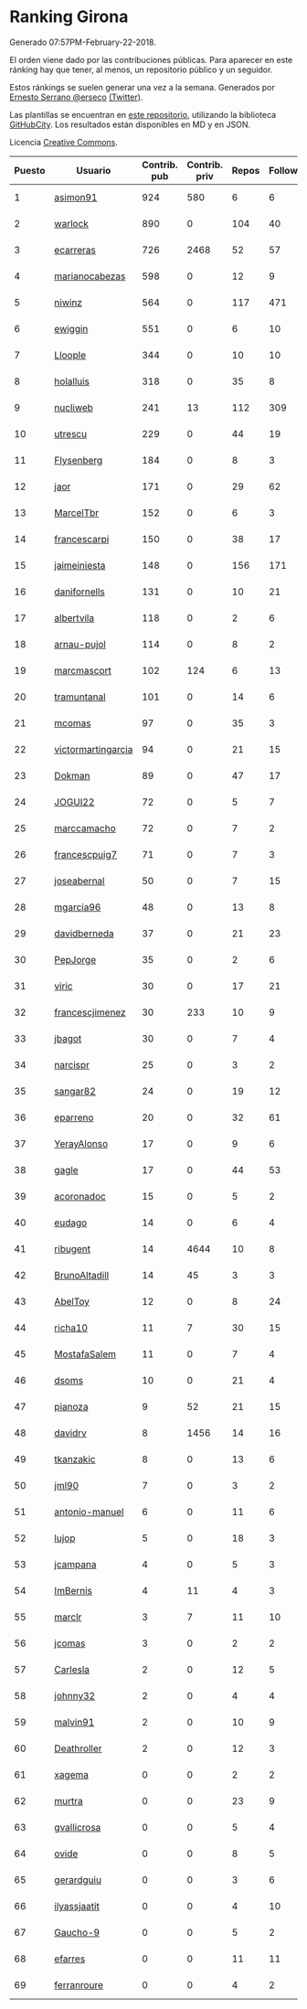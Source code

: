 # Ranking Girona

Generado 07:57PM-February-22-2018.

El orden viene dado por las contribuciones públicas. Para aparecer en este ránking hay que tener, al menos, un repositorio público y un seguidor.

Estos ránkings se suelen generar una vez a la semana. Generados por [Ernesto Serrano @erseco](https://github.com/erseco/) [(Twitter)](https://twitter.com/erseco).

Las plantillas se encuentran en [este repositorio](https://github.com/iblancasa/GH-Spanish-Ranking), utilizando la biblioteca [GitHubCity](https://github.com/iblancasa/GitHubCity). Los resultados están disponibles en MD y en JSON.

Licencia [Creative Commons](https://creativecommons.org/licenses/by/4.0/).

| Puesto   |  Usuario  | Contrib. pub | Contrib. priv |Repos| Followers | Desde |  Avatar  |
|----------|-----------|--------------|---------------|-----|-----------|-------|----------|
|1|[asimon91](https://github.com/asimon91)|924|580|6|6|2015-07-06|![asimon91](https://avatars3.githubusercontent.com/u/13195695)|
|2|[warlock](https://github.com/warlock)|890|0|104|40|2010-02-03|![warlock](https://avatars2.githubusercontent.com/u/194981)|
|3|[ecarreras](https://github.com/ecarreras)|726|2468|52|57|2010-06-02|![ecarreras](https://avatars3.githubusercontent.com/u/294235)|
|4|[marianocabezas](https://github.com/marianocabezas)|598|0|12|9|2016-05-10|![marianocabezas](https://avatars0.githubusercontent.com/u/19290459)|
|5|[niwinz](https://github.com/niwinz)|564|0|117|471|2011-06-11|![niwinz](https://avatars0.githubusercontent.com/u/843689)|
|6|[ewiggin](https://github.com/ewiggin)|551|0|6|10|2011-03-08|![ewiggin](https://avatars1.githubusercontent.com/u/657517)|
|7|[Lloople](https://github.com/Lloople)|344|0|10|10|2013-10-11|![Lloople](https://avatars2.githubusercontent.com/u/5665466)|
|8|[holalluis](https://github.com/holalluis)|318|0|35|8|2011-09-27|![holalluis](https://avatars1.githubusercontent.com/u/1082644)|
|9|[nucliweb](https://github.com/nucliweb)|241|13|112|309|2012-01-05|![nucliweb](https://avatars1.githubusercontent.com/u/1307927)|
|10|[utrescu](https://github.com/utrescu)|229|0|44|19|2012-07-20|![utrescu](https://avatars0.githubusercontent.com/u/2011002)|
|11|[Flysenberg](https://github.com/Flysenberg)|184|0|8|3|2017-09-22|![Flysenberg](https://avatars2.githubusercontent.com/u/32201366)|
|12|[jaor](https://github.com/jaor)|171|0|29|62|2009-05-04|![jaor](https://avatars3.githubusercontent.com/u/80719)|
|13|[MarcelTbr](https://github.com/MarcelTbr)|152|0|6|3|2016-11-18|![MarcelTbr](https://avatars3.githubusercontent.com/u/23552041)|
|14|[francescarpi](https://github.com/francescarpi)|150|0|38|17|2010-05-26|![francescarpi](https://avatars2.githubusercontent.com/u/287872)|
|15|[jaimeiniesta](https://github.com/jaimeiniesta)|148|0|156|171|2008-03-09|![jaimeiniesta](https://avatars2.githubusercontent.com/u/2629)|
|16|[danifornells](https://github.com/danifornells)|131|0|10|21|2012-12-03|![danifornells](https://avatars3.githubusercontent.com/u/2950939)|
|17|[albertvila](https://github.com/albertvila)|118|0|2|6|2011-03-24|![albertvila](https://avatars0.githubusercontent.com/u/688206)|
|18|[arnau-pujol](https://github.com/arnau-pujol)|114|0|8|2|2016-08-28|![arnau-pujol](https://avatars3.githubusercontent.com/u/21292745)|
|19|[marcmascort](https://github.com/marcmascort)|102|124|6|13|2013-02-14|![marcmascort](https://avatars2.githubusercontent.com/u/3595718)|
|20|[tramuntanal](https://github.com/tramuntanal)|101|0|14|6|2010-02-08|![tramuntanal](https://avatars0.githubusercontent.com/u/199462)|
|21|[mcomas](https://github.com/mcomas)|97|0|35|3|2013-05-15|![mcomas](https://avatars3.githubusercontent.com/u/4439719)|
|22|[victormartingarcia](https://github.com/victormartingarcia)|94|0|21|15|2011-03-09|![victormartingarcia](https://avatars2.githubusercontent.com/u/659832)|
|23|[Dokman](https://github.com/Dokman)|89|0|47|17|2012-09-06|![Dokman](https://avatars1.githubusercontent.com/u/2290904)|
|24|[JOGUI22](https://github.com/JOGUI22)|72|0|5|7|2013-09-30|![JOGUI22](https://avatars0.githubusercontent.com/u/5580229)|
|25|[marccamacho](https://github.com/marccamacho)|72|0|7|2|2014-04-24|![marccamacho](https://avatars1.githubusercontent.com/u/7396184)|
|26|[francescpuig7](https://github.com/francescpuig7)|71|0|7|3|2016-06-15|![francescpuig7](https://avatars3.githubusercontent.com/u/19941550)|
|27|[joseabernal](https://github.com/joseabernal)|50|0|7|15|2011-11-23|![joseabernal](https://avatars2.githubusercontent.com/u/1215598)|
|28|[mgarcia96](https://github.com/mgarcia96)|48|0|13|8|2014-02-01|![mgarcia96](https://avatars1.githubusercontent.com/u/6561770)|
|29|[davidberneda](https://github.com/davidberneda)|37|0|21|23|2012-04-12|![davidberneda](https://avatars0.githubusercontent.com/u/1636163)|
|30|[PepJorge](https://github.com/PepJorge)|35|0|2|6|2013-03-08|![PepJorge](https://avatars1.githubusercontent.com/u/3807514)|
|31|[viric](https://github.com/viric)|30|0|17|21|2009-03-24|![viric](https://avatars1.githubusercontent.com/u/66664)|
|32|[francescjimenez](https://github.com/francescjimenez)|30|233|10|9|2012-05-30|![francescjimenez](https://avatars0.githubusercontent.com/u/1791741)|
|33|[jbagot](https://github.com/jbagot)|30|0|7|4|2015-03-28|![jbagot](https://avatars3.githubusercontent.com/u/11691527)|
|34|[narcispr](https://github.com/narcispr)|25|0|3|2|2011-05-19|![narcispr](https://avatars3.githubusercontent.com/u/798275)|
|35|[sangar82](https://github.com/sangar82)|24|0|19|12|2010-12-15|![sangar82](https://avatars1.githubusercontent.com/u/524030)|
|36|[eparreno](https://github.com/eparreno)|20|0|32|61|2008-03-13|![eparreno](https://avatars1.githubusercontent.com/u/3028)|
|37|[YerayAlonso](https://github.com/YerayAlonso)|17|0|9|6|2012-05-29|![YerayAlonso](https://avatars2.githubusercontent.com/u/1788228)|
|38|[gagle](https://github.com/gagle)|17|0|44|53|2012-02-17|![gagle](https://avatars0.githubusercontent.com/u/1446052)|
|39|[acoronadoc](https://github.com/acoronadoc)|15|0|5|2|2011-06-01|![acoronadoc](https://avatars2.githubusercontent.com/u/822481)|
|40|[eudago](https://github.com/eudago)|14|0|6|4|2011-05-25|![eudago](https://avatars2.githubusercontent.com/u/809916)|
|41|[ribugent](https://github.com/ribugent)|14|4644|10|8|2011-11-08|![ribugent](https://avatars1.githubusercontent.com/u/1180455)|
|42|[BrunoAltadill](https://github.com/BrunoAltadill)|14|45|3|3|2015-12-29|![BrunoAltadill](https://avatars3.githubusercontent.com/u/16470099)|
|43|[AbelToy](https://github.com/AbelToy)|12|0|8|24|2009-10-31|![AbelToy](https://avatars2.githubusercontent.com/u/147130)|
|44|[richa10](https://github.com/richa10)|11|7|30|15|2014-12-06|![richa10](https://avatars3.githubusercontent.com/u/10096428)|
|45|[MostafaSalem](https://github.com/MostafaSalem)|11|0|7|4|2016-05-03|![MostafaSalem](https://avatars1.githubusercontent.com/u/19169958)|
|46|[dsoms](https://github.com/dsoms)|10|0|21|4|2011-07-13|![dsoms](https://avatars3.githubusercontent.com/u/912243)|
|47|[pianoza](https://github.com/pianoza)|9|52|21|15|2013-02-28|![pianoza](https://avatars3.githubusercontent.com/u/3731130)|
|48|[davidrv](https://github.com/davidrv)|8|1456|14|16|2009-03-09|![davidrv](https://avatars2.githubusercontent.com/u/61644)|
|49|[tkanzakic](https://github.com/tkanzakic)|8|0|13|6|2011-06-29|![tkanzakic](https://avatars0.githubusercontent.com/u/884028)|
|50|[jml90](https://github.com/jml90)|7|0|3|2|2016-03-18|![jml90](https://avatars2.githubusercontent.com/u/17928538)|
|51|[antonio-manuel](https://github.com/antonio-manuel)|6|0|11|6|2015-04-09|![antonio-manuel](https://avatars0.githubusercontent.com/u/11867984)|
|52|[lujop](https://github.com/lujop)|5|0|18|3|2011-07-16|![lujop](https://avatars1.githubusercontent.com/u/920260)|
|53|[jcampana](https://github.com/jcampana)|4|0|5|3|2012-07-16|![jcampana](https://avatars3.githubusercontent.com/u/1982571)|
|54|[ImBernis](https://github.com/ImBernis)|4|11|4|3|2016-05-28|![ImBernis](https://avatars3.githubusercontent.com/u/19626829)|
|55|[marclr](https://github.com/marclr)|3|7|11|10|2013-02-04|![marclr](https://avatars0.githubusercontent.com/u/3474291)|
|56|[jcomas](https://github.com/jcomas)|3|0|2|2|2013-12-30|![jcomas](https://avatars3.githubusercontent.com/u/6289333)|
|57|[Carlesla](https://github.com/Carlesla)|2|0|12|5|2012-06-18|![Carlesla](https://avatars0.githubusercontent.com/u/1863714)|
|58|[johnny32](https://github.com/johnny32)|2|0|4|4|2013-03-20|![johnny32](https://avatars2.githubusercontent.com/u/3924718)|
|59|[malvin91](https://github.com/malvin91)|2|0|10|9|2014-02-27|![malvin91](https://avatars2.githubusercontent.com/u/6801363)|
|60|[Deathroller](https://github.com/Deathroller)|2|0|12|3|2014-06-18|![Deathroller](https://avatars3.githubusercontent.com/u/7921596)|
|61|[xagema](https://github.com/xagema)|0|0|2|2|2012-05-23|![xagema](https://avatars2.githubusercontent.com/u/1770166)|
|62|[murtra](https://github.com/murtra)|0|0|23|9|2012-06-05|![murtra](https://avatars3.githubusercontent.com/u/1818725)|
|63|[gvallicrosa](https://github.com/gvallicrosa)|0|0|5|4|2012-09-13|![gvallicrosa](https://avatars0.githubusercontent.com/u/2340232)|
|64|[ovide](https://github.com/ovide)|0|0|8|5|2013-02-01|![ovide](https://avatars3.githubusercontent.com/u/3451025)|
|65|[gerardguiu](https://github.com/gerardguiu)|0|0|3|6|2013-10-14|![gerardguiu](https://avatars2.githubusercontent.com/u/5679102)|
|66|[ilyassjaatit](https://github.com/ilyassjaatit)|0|0|4|10|2013-12-06|![ilyassjaatit](https://avatars0.githubusercontent.com/u/6122534)|
|67|[Gaucho-9](https://github.com/Gaucho-9)|0|0|5|2|2014-01-27|![Gaucho-9](https://avatars3.githubusercontent.com/u/6517150)|
|68|[efarres](https://github.com/efarres)|0|0|11|11|2014-03-04|![efarres](https://avatars0.githubusercontent.com/u/6848360)|
|69|[ferranroure](https://github.com/ferranroure)|0|0|4|2|2015-09-28|![ferranroure](https://avatars0.githubusercontent.com/u/14871012)|
